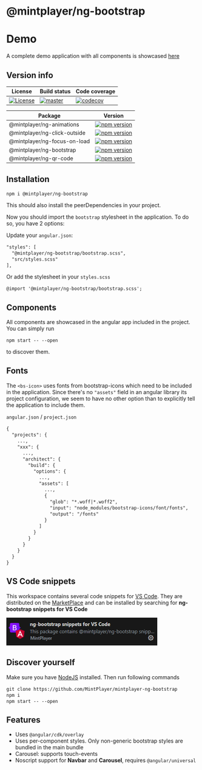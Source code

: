 # @mintplayer/ng-bootstrap
# Demo
A complete demo application with all components is showcased [here](https://bootstrap.mintplayer.com)

## Version info

| License      | Build status | Code coverage |
|--------------|--------------|---------------|
| [![License](https://img.shields.io/badge/License-Apache%202.0-green.svg)](https://opensource.org/licenses/Apache-2.0) | [![master](https://github.com/MintPlayer/mintplayer-ng-bootstrap/actions/workflows/publish-master.yml/badge.svg)](https://github.com/MintPlayer/mintplayer-ng-bootstrap/actions/workflows/publish-master.yml) | [![codecov](https://codecov.io/gh/MintPlayer/mintplayer-ng-bootstrap/branch/master/graph/badge.svg?token=X0G8OV053U)](https://codecov.io/gh/MintPlayer/mintplayer-ng-bootstrap) |



| Package                      | Version |
|------------------------------|---------|
| @mintplayer/ng-animations    | [![npm version](https://badge.fury.io/js/%40mintplayer%2Fng-animations.svg)](https://badge.fury.io/js/%40mintplayer%2Fng-animations) |
| @mintplayer/ng-click-outside | [![npm version](https://badge.fury.io/js/%40mintplayer%2Fng-click-outside.svg)](https://badge.fury.io/js/%40mintplayer%2Fng-click-outside) |
| @mintplayer/ng-focus-on-load | [![npm version](https://badge.fury.io/js/%40mintplayer%2Fng-focus-on-load.svg)](https://badge.fury.io/js/%40mintplayer%2Fng-focus-on-load) |
| @mintplayer/ng-bootstrap     | [![npm version](https://badge.fury.io/js/%40mintplayer%2Fng-bootstrap.svg)](https://badge.fury.io/js/%40mintplayer%2Fng-bootstrap) |
| @mintplayer/ng-qr-code     | [![npm version](https://badge.fury.io/js/%40mintplayer%2Fng-qr-code.svg)](https://badge.fury.io/js/%40mintplayer%2Fng-qr-code) |

## Installation

    npm i @mintplayer/ng-bootstrap

This should also install the peerDependencies in your project.

Now you should import the `bootstrap` stylesheet in the application. To do so, you have 2 options:

Update your `angular.json`:

    "styles": [
      "@mintplayer/ng-bootstrap/bootstrap.scss",
      "src/styles.scss"
    ],

Or add the stylesheet in your `styles.scss`

    @import '@mintplayer/ng-bootstrap/bootstrap.scss';

## Components
All components are showcased in the angular app included in the project. You can simply run

    npm start -- --open

to discover them.

## Fonts
The `<bs-icon>` uses fonts from bootstrap-icons which need to be included in the application. Since there's no `"assets"` field in an angular library its project configuration, we seem to have no other option than to explicitly tell the application to include them.

`angular.json` / `project.json`

    {
      "projects": {
        ...,
        "xxx": {
          ...,
          "architect": {
            "build": {
              "options": {
                ...,
                "assets": [
                  ...,
                  {
                    "glob": "*.woff|*.woff2",
                    "input": "node_modules/bootstrap-icons/font/fonts",
                    "output": "/fonts"
                  }
                ]
              }
            }
          }
        }
      }
    }

## VS Code snippets
This workspace contains several code snippets for [VS Code](https://code.visualstudio.com).
They are distributed on the [MarketPlace](https://marketplace.visualstudio.com/items?itemName=MintPlayer.mintplayer-ng-bootstrap-snippets) and can be installed by searching for **ng-bootstrap snippets for VS Code**

[![@mintplayer/ng-bootstrap on the MarketPlace](libs/mintplayer-ng-bootstrap-snippets/images/marketplace.png)](libs/mintplayer-ng-bootstrap-snippets/images/marketplace.png)

## Discover yourself
Make sure you have [NodeJS](https://nodejs.org/en/download/) installed.
Then run following commands

    git clone https://github.com/MintPlayer/mintplayer-ng-bootstrap
    npm i
    npm start -- --open

## Features
- Uses `@angular/cdk/overlay`
- Uses per-component styles. Only non-generic bootstrap styles are bundled in the main bundle
- Carousel: supports touch-events
- Noscript support for **Navbar** and **Carousel**, requires `@angular/universal`
